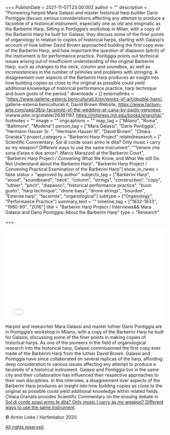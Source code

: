 +++
PublishDate = 2021-11-07T23:00:00Z
author = ""
description = "Pioneering harpist Mara Galassi and master historical harp builder Dario Pontiggia discuss various considerations affecting any attempt to produce a facsimile of a historical instrument, especially one as old and enigmatic as the Barberini Harp. Sitting in Pontiggia’s workshop in Milan, with a copy of the Barberini Harp he built for Galassi, they discuss some of the finer points of organology in relation to copies of historical harps, starting with Galassi’s account of how luthier David Brown approached building the first copy ever of the Barberini Harp, and how important the question of diapason (pitch) of the instrument is for performance practice. Pontiggia points out technical issues arising out of insufficient understanding of the original Barberini Harp, such as changes to the neck, column and soundbox, as well as inconsistencies in the number of pinholes and problems with stringing. A disagreement over aspects of the Barberini Harp produces an insight into how building copies as close to the original as possible could yield additional knowledge of historical performance practice, harp technique and buon gusto of the period."
downloads = []
externallinks = "https://www.gallerie-estensi.beniculturali.it/en/works-of-art/dpuble-harp/, gallerie-estensi.beniculturali.it, David Brown Website, https://www.factum-arte.com/pag/38/a-facsimile-of-the-wedding-at-cana-by-paolo-veronese, \nwww.jstor.org/stable/26381197, https://mitpress.mit.edu/books/shanzhai,"
footnotes = ""
image = ""
imgcaptions = ""
map_tag = ["Milano", "Roma", "Baltimore", "Modena"]
person_tag = ["Mara Galassi", "Dario Pontiggia", "Hermann Hauser Sr. ", "Hermann Hauser III", "David Brown", "Chiara Granata"]
project_category = "Barberini Harp Project"
relatedresearch = [" Scientific Commentary: Sol di corde soavi armo le dita? Only music I carry as my weapon?   Different ways to use the same instrument", "“Venere che sona d’arpa e due amori”: Marco Marazzoli at the Barberini Court", "Barberini Harp Project / Convening What We Know, and What We still Do Not Understand about the Barberini Harp", "Barberini Harp Project / Convening Practical Examination of the Barberini Harp"]
show_in_news = false
status = "approved by author"
subjects_tag = ["Barberini Harp", "wood", "soundboard", "neck", "column", "strings", "construction", "copy", "luthier", "pitch", "diapason", "historical performance practice", "buon gusto", "harp technique", "drone bass", "drone strings", "bourdon", "Estense harp", "facsimile", "organological"]
subtype = ["Organology", "Performance Practice"]
summary_text = ""
timeline_tag = ["1632-1633", "1980-90", "2016"]
title = "Barberini Harp Project / Interviews&& Mara Galassi and Dario Pontiggia: About the Barberini Harp"
type = "Research"

+++
<div style="padding:56.25% 0 0 0;position:relative;"><iframe src="[https://player.vimeo.com/video/643952116?h=4f58678a6e&badge=0&autopause=0&player_id=0&app_id=58479](https://player.vimeo.com/video/643952116?h=4f58678a6e&badge=0&autopause=0&player_id=0&app_id=58479 "https://player.vimeo.com/video/643952116?h=4f58678a6e&badge=0&autopause=0&player_id=0&app_id=58479")" frameborder="0" allow="autoplay; fullscreen; picture-in-picture" allowfullscreen style="position:absolute;top:0;left:0;width:100%;height:100%;" title="Harfenlabor. Mara Galassi, Dario Pontiggia:&nbsp;About the Barberini Harp"></iframe></div><script src="[https://player.vimeo.com/api/player.js](https://player.vimeo.com/api/player.js "https://player.vimeo.com/api/player.js")"></script>

Harpist and researcher <span id="person_tag">Mara Galassi</span> and master luthier <span id="person_tag">Dario Pontiggia</span> are in Pontiggia’s workshop in <span id="map_tag">Milano</span>, with a copy of the <span id="subjects_tag">Barberini Harp</span> he built for Galassi, discussing some of the finer points in making copies of historical harps. As one of the pioneers in the field of organological research into the historical harp, Galassi commissioned the first copy ever made of the Barberini Harp from the luthier <span id="person_tag">David Brown</span>. Galassi and Pontiggia have since collaborated on several replicas of the harp, affording deep consideration to various issues affecting any attempt to produce a facsimile of a historical instrument. Galassi and Pontiggia live in the same city and their collaboration has influenced their respective approaches to their own disciplines. In this interview, a disagreement over aspects of the Barberini Harp produces an insight into how building copies as close to the original as possible could yield additional knowledge within related fields. <span id="person_tag">Chiara Granata</span> provides Scientific Commentary on the ensuing debate in [Sol di corde soavi armo le dita? Only music I carry as my weapon? Different ways to use the same instrument]().

© Armin Linke / Harfenlabor 2020

 [All rights reserved](https://harfenlabor.netlify.app/aboutpage/#allrightsreserved).